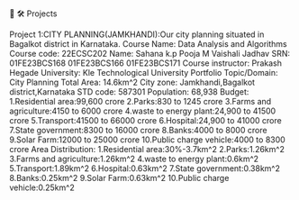 👋 🛠️ Projects

Project 1:CITY PLANNING(JAMKHANDI):Our city planning situated in Bagalkot district in Karnataka.
Course Name:
Data Analysis and Algorithms
Course code:
22ECSC202
Name:
Sahana k.p
Pooja M
Vaishali Jadhav
SRN:
01FE23BCS168
01FE23BCS166
01FE23BCS171
Course instructor:
Prakash Hegade
University:
Kle Technological University
Portfolio Topic/Domain:
City Planning
Total Area:
14.6km^2
City zone:
Jamkhandi,Bagalkot district,Karnataka
STD code:
587301
Population:
68,938
Budget:
1.Residential area:99,600 crore
2.Parks:830 to 1245 crore
3.Farms and agriculture:4150 to 6000 crore
4.waste to energy plant:24,900 to 41500 crore
5.Transport:41500 to 66000 crore
6.Hospital:24,900 to 41000 crore
7.State government:8300 to 16000 crore
8.Banks:4000 to 8000 crore
9.Solar Farm:12000 to 25000 crore
10.Public charge vehicle:4000 to 8300 crore
Area Distribution:
1.Residential area:30%-3.7km^2
2.Parks:1.26km^2
3.Farms and agriculture:1.26km^2
4.waste to energy plant:0.6km^2
5.Transport:1.89km^2
6.Hospital:0.63km^2
7.State government:0.38km^2
8.Banks:0.25km^2
9.Solar Farm:0.63km^2
10.Public charge vehicle:0.25km^2

